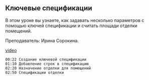 ## Ключевые спецификации

В этом уроке вы узнаете, как задавать несколько параметров с помощью ключей спецификации и считать площади отделки помещений.

Преподаватель: Ирина Сорокина.

[video](https://player.softculture.cc/embed/online/RVT/RVT_42.17.02_L5-8_Schedule_Key_Style)

``` chapters
00:22 Создание ключевой спецификации
01:10 Добавление строк в спецификацию
02:20 Назначение отделки для помещений
02:50 Спецификации отделки
```
